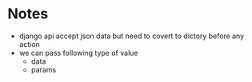 # Notes

- django api accept json data but need to covert to dictory before any action
- we can pass following type of value
  - data
  - params
